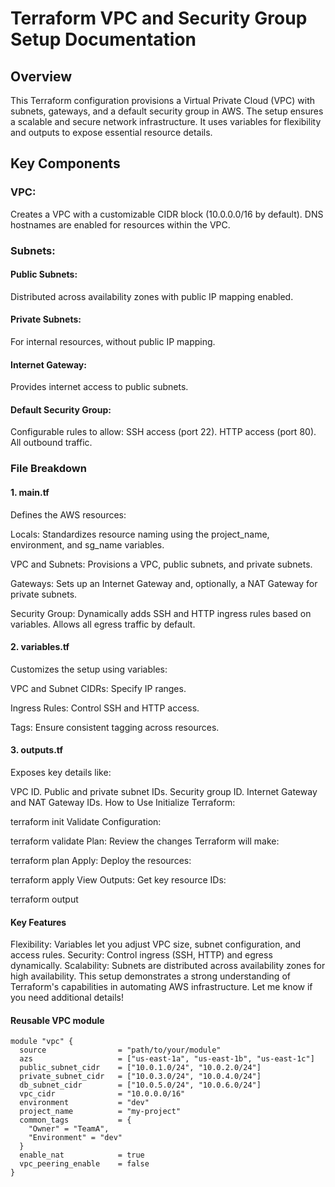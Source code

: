 # Terraform VPC and Security Group Setup Documentation

## Overview
This Terraform configuration provisions a Virtual Private Cloud (VPC) with subnets, gateways, and a default security group in AWS. The setup ensures a scalable and secure network infrastructure. It uses variables for flexibility and outputs to expose essential resource details.

## Key Components

### VPC:
Creates a VPC with a customizable CIDR block (10.0.0.0/16 by default).
DNS hostnames are enabled for resources within the VPC.

### Subnets:
#### Public Subnets:
Distributed across availability zones with public IP mapping enabled.

#### Private Subnets:
For internal resources, without public IP mapping.

#### Internet Gateway:
Provides internet access to public subnets.

#### Default Security Group:
Configurable rules to allow:
SSH access (port 22).
HTTP access (port 80).
All outbound traffic.

### File Breakdown

#### 1. main.tf
Defines the AWS resources:

Locals: Standardizes resource naming using the project_name, environment, and sg_name variables.

VPC and Subnets: Provisions a VPC, public subnets, and private subnets.

Gateways: Sets up an Internet Gateway and, optionally, a NAT Gateway for private subnets.

Security Group:
Dynamically adds SSH and HTTP ingress rules based on variables.
Allows all egress traffic by default.

#### 2. variables.tf
Customizes the setup using variables:

VPC and Subnet CIDRs: Specify IP ranges.

Ingress Rules: Control SSH and HTTP access.

Tags: Ensure consistent tagging across resources.

#### 3. outputs.tf
Exposes key details like:

VPC ID.
Public and private subnet IDs.
Security group ID.
Internet Gateway and NAT Gateway IDs.
How to Use
Initialize Terraform:


terraform init
Validate Configuration:


terraform validate
Plan: Review the changes Terraform will make:


terraform plan
Apply: Deploy the resources:


terraform apply
View Outputs: Get key resource IDs:


terraform output

#### Key Features
Flexibility: Variables let you adjust VPC size, subnet configuration, and access rules.
Security: Control ingress (SSH, HTTP) and egress dynamically.
Scalability: Subnets are distributed across availability zones for high availability.
This setup demonstrates a strong understanding of Terraform's capabilities in automating AWS infrastructure. Let me know if you need additional details!

#### Reusable VPC module

```hcl
module "vpc" {
  source                = "path/to/your/module"
  azs                   = ["us-east-1a", "us-east-1b", "us-east-1c"]
  public_subnet_cidr    = ["10.0.1.0/24", "10.0.2.0/24"]
  private_subnet_cidr   = ["10.0.3.0/24", "10.0.4.0/24"]
  db_subnet_cidr        = ["10.0.5.0/24", "10.0.6.0/24"]
  vpc_cidr              = "10.0.0.0/16"
  environment           = "dev"
  project_name          = "my-project"
  common_tags           = {
    "Owner" = "TeamA",
    "Environment" = "dev"
  }
  enable_nat            = true
  vpc_peering_enable    = false
}
```


